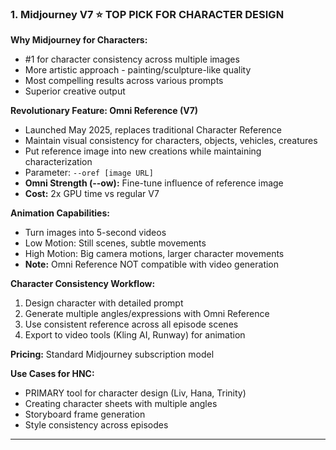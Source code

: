 ### 1. **Midjourney V7** ⭐ TOP PICK FOR CHARACTER DESIGN

**Why Midjourney for Characters:**

- #1 for character consistency across multiple images
- More artistic approach - painting/sculpture-like quality
- Most compelling results across various prompts
- Superior creative output

**Revolutionary Feature: Omni Reference (V7)**

- Launched May 2025, replaces traditional Character Reference
- Maintain visual consistency for characters, objects, vehicles, creatures
- Put reference image into new creations while maintaining characterization
- Parameter: `--oref [image URL]`
- **Omni Strength (--ow):** Fine-tune influence of reference image
- **Cost:** 2x GPU time vs regular V7

**Animation Capabilities:**

- Turn images into 5-second videos
- Low Motion: Still scenes, subtle movements
- High Motion: Big camera motions, larger character movements
- **Note:** Omni Reference NOT compatible with video generation

**Character Consistency Workflow:**

1. Design character with detailed prompt
2. Generate multiple angles/expressions with Omni Reference
3. Use consistent reference across all episode scenes
4. Export to video tools (Kling AI, Runway) for animation

**Pricing:**
Standard Midjourney subscription model

**Use Cases for HNC:**

- PRIMARY tool for character design (Liv, Hana, Trinity)
- Creating character sheets with multiple angles
- Storyboard frame generation
- Style consistency across episodes

---
